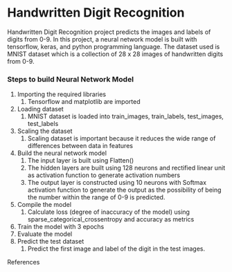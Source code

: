 # Handwritten Digit Recognition 

Handwritten Digit Recognition project predicts the images and labels of digits from 0-9. In this project, a neural network model is built with tensorflow, keras, and python programming language. The dataset used is MNIST dataset which is a collection of 28 x 28 images of handwritten digits from 0-9.


### Steps to build Neural Network Model
1. Importing the required libraries
   1. Tensorflow and matplotlib are imported
2. Loading dataset
   1. MNIST dataset is loaded into train_images, train_labels, test_images, test_labels
3. Scaling the dataset
   1. Scaling dataset is important because it reduces the wide range of differences between data in features
4. Build the neural network model
   1. The input layer is built using Flatten()
   2. The hidden layers are built using 128 neurons and rectified linear unit as activation function to generate activation numbers
   3. The output layer is constructed using 10 neurons with Softmax activation function to generate the output as the possibility of being the number within the range of 0-9 is predicted.
5. Compile the model
   1. Calculate loss (degree of inaccuracy of the model) using sparse_categorical_crossentropy and accuracy as metrics
6. Train the model with 3 epochs 
7. Evaluate the model
8. Predict the test dataset 
   1. Predict the first image and label of the digit in the test images.

References
